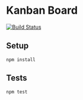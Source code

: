 # Kanban Board

[![Build Status](https://travis-ci.org/fabian/kanban-board.png?branch=master)](https://travis-ci.org/fabian/kanban-board)

## Setup

```
npm install
```

## Tests

```
npm test
```
